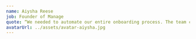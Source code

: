 ```yaml
---
name: Aiysha Reese
job: Founder of Manage
quote: “We needed to automate our entire onboarding process. The team came in and built out the whole journey. Since going live, user retention has gone through the roof!”
avatarUrl: ../assets/avatar-aiysha.jpg
---
```

